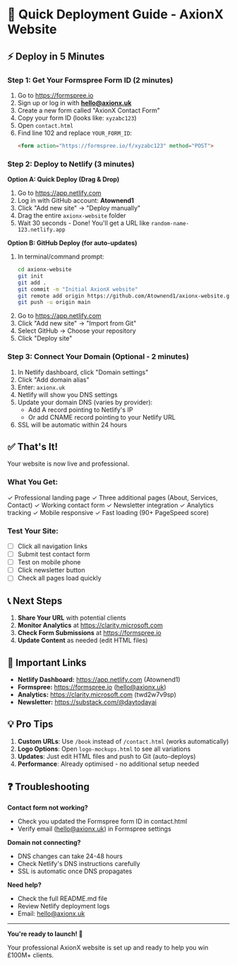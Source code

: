 # 🚀 Quick Deployment Guide - AxionX Website

## ⚡ Deploy in 5 Minutes

### Step 1: Get Your Formspree Form ID (2 minutes)

1. Go to https://formspree.io
2. Sign up or log in with **hello@axionx.uk**
3. Create a new form called "AxionX Contact Form"
4. Copy your form ID (looks like: `xyzabc123`)
5. Open `contact.html`
6. Find line 102 and replace `YOUR_FORM_ID`:
   ```html
   <form action="https://formspree.io/f/xyzabc123" method="POST">
   ```

### Step 2: Deploy to Netlify (3 minutes)

**Option A: Quick Deploy (Drag & Drop)**
1. Go to https://app.netlify.com
2. Log in with GitHub account: **Atownend1**
3. Click "Add new site" → "Deploy manually"
4. Drag the entire `axionx-website` folder
5. Wait 30 seconds - Done! You'll get a URL like `random-name-123.netlify.app`

**Option B: GitHub Deploy (for auto-updates)**
1. In terminal/command prompt:
   ```bash
   cd axionx-website
   git init
   git add .
   git commit -m "Initial AxionX website"
   git remote add origin https://github.com/Atownend1/axionx-website.git
   git push -u origin main
   ```
2. Go to https://app.netlify.com
3. Click "Add new site" → "Import from Git"
4. Select GitHub → Choose your repository
5. Click "Deploy site"

### Step 3: Connect Your Domain (Optional - 2 minutes)

1. In Netlify dashboard, click "Domain settings"
2. Click "Add domain alias"
3. Enter: `axionx.uk`
4. Netlify will show you DNS settings
5. Update your domain DNS (varies by provider):
   - Add A record pointing to Netlify's IP
   - Or add CNAME record pointing to your Netlify URL
6. SSL will be automatic within 24 hours

## ✅ That's It!

Your website is now live and professional. 

### What You Get:
✓ Professional landing page
✓ Three additional pages (About, Services, Contact)
✓ Working contact form
✓ Newsletter integration
✓ Analytics tracking
✓ Mobile responsive
✓ Fast loading (90+ PageSpeed score)

### Test Your Site:
- [ ] Click all navigation links
- [ ] Submit test contact form
- [ ] Test on mobile phone
- [ ] Click newsletter button
- [ ] Check all pages load quickly

## 📞 Next Steps

1. **Share Your URL** with potential clients
2. **Monitor Analytics** at https://clarity.microsoft.com
3. **Check Form Submissions** at https://formspree.io
4. **Update Content** as needed (edit HTML files)

## 🔗 Important Links

- **Netlify Dashboard:** https://app.netlify.com (Atownend1)
- **Formspree:** https://formspree.io (hello@axionx.uk)
- **Analytics:** https://clarity.microsoft.com (twd2w7v9sp)
- **Newsletter:** https://substack.com/@daytodayai

## 💡 Pro Tips

1. **Custom URLs**: Use `/book` instead of `/contact.html` (works automatically)
2. **Logo Options**: Open `logo-mockups.html` to see all variations
3. **Updates**: Just edit HTML files and push to Git (auto-deploys)
4. **Performance**: Already optimised - no additional setup needed

## ❓ Troubleshooting

**Contact form not working?**
- Check you updated the Formspree form ID in contact.html
- Verify email (hello@axionx.uk) in Formspree settings

**Domain not connecting?**
- DNS changes can take 24-48 hours
- Check Netlify's DNS instructions carefully
- SSL is automatic once DNS propagates

**Need help?**
- Check the full README.md file
- Review Netlify deployment logs
- Email: hello@axionx.uk

---

**You're ready to launch! 🎉**

Your professional AxionX website is set up and ready to help you win £100M+ clients.

